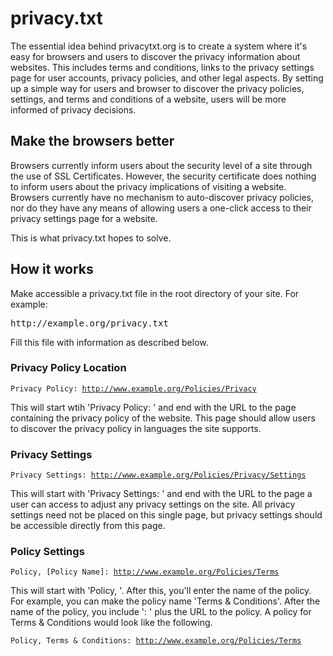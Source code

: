 privacy.txt
===========

The essential idea behind privacytxt.org is to create a system where it's easy
for browsers and users to discover the privacy information about websites. This
includes terms and conditions, links to the privacy settings page for user 
accounts, privacy policies, and other legal aspects.  By setting up a simple way
for users and browser to discover the privacy policies, settings, and terms and
conditions of a website, users will be more informed of privacy decisions.

Make the browsers better
------------------------

Browsers currently inform users about the security level of a site through the
use of SSL Certificates.  However, the security certificate does nothing to
inform users about the privacy implications of visiting a website.  Browsers
currently have no mechanism to auto-discover privacy policies, nor do they have
any means of allowing users a one-click access to their privacy settings page
for a website.

This is what privacy.txt hopes to solve.

How it works
------------

Make accessible a privacy.txt file in the root directory of your site.  For
example:

<pre>http://example.org/privacy.txt</pre>

Fill this file with information as described below.

### Privacy Policy Location

<code>Privacy Policy: http://www.example.org/Policies/Privacy</code>

This will start wtih 'Privacy Policy: ' and end with the URL to the page
containing the privacy policy of the website.  This page should allow users
to discover the privacy policy in languages the site supports.

### Privacy Settings

<code>Privacy Settings: http://www.example.org/Policies/Privacy/Settings</code>

This will start with 'Privacy Settings: ' and end with the URL to the page
a user can access to adjust any privacy settings on the site.  All privacy
settings need not be placed on this single page, but privacy settings should
be accessible directly from this page.

### Policy Settings

<code>Policy, [Policy Name]: http://www.example.org/Policies/Terms</code>

This will start with 'Policy, '.  After this, you'll enter the name of the policy.
For example, you can make the policy name 'Terms & Conditions'.  After the name
of the policy, you include ': ' plus the URL to the policy.  A policy for Terms &
Conditions would look like the following.

<code>Policy, Terms & Conditions: http://www.example.org/Policies/Terms</code>
